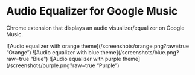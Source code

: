 # Audio Equalizer for Google Music 

Chrome extension that displays an audio visualizer/equalizer on Google Music.

![Audio equalizer with orange theme](/screenshots/orange.png?raw=true “Orange”)
![Audio equalizer with blue theme](/screenshots/blue.png?raw=true “Blue”)
![Audio equalizer with purple theme](/screenshots/purple.png?raw=true “Purple”)